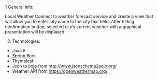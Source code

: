 1 General info:

Local Weather
Connect to weather forecast service and create a view that will allow you to enter city name to the city text field. After hitting confirmation button, selected city’s current weather with a graphical presentation will be displayed. 

2. Technologies:

- Java 8 
- Spring Boot
- Thymeleaf
- Json to pojo from http://www.jsonschema2pojo.org/
- Weather API from https://openweathermap.org/
